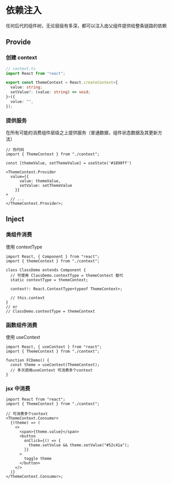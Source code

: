 # 依赖注入

任何后代的组件树，无论层级有多深，都可以注入由父组件提供给整条链路的依赖

## Provide

### 创建 context

```ts
// context.ts
import React from "react";

export const themeContext = React.createContext<{
  value: string;
  setValue?: (value: string) => void;
}>({
  value: "",
});
```

### 提供服务

在所有可能的消费组件层级之上提供服务（普通数据，组件状态数据及其更新方法）

```tsx
// 伪代码
import { ThemeContext } from "./context";

const [themeValue, setThemeValue] = useState('#1890ff')

<ThemeContext.Provider
  value={{
      value: themeValue,
      setValue: setThemeValue
    }}
>
  // ...
</ThemeContext.Provider>;
```

## Inject

### 类组件消费

使用 contextType

```tsx
import React, { Component } from "react";
import { themeContext } from "./context";

class ClassDemo extends Component {
  // 可使用 ClassDemo.contextType = themeContext 替代
  static contextType = themeContext;

  context!: React.ContextType<typeof ThemeContext>;

  // this.context
}
// or
// ClassDemo.contextType = themeContext
```

### 函数组件消费

使用 useContext

```tsx
import React, { useContext } from "react";
import { ThemeContext } from "./context";

function FCDemo() {
  const theme = useContext(ThemeContext);
  // 多次调用useContext 可消费多个context
}
```

### jsx 中消费

```tsx
import React from "react";
import { ThemeContext } from "./context";

// 可消费多个context
<ThemeContext.Consumer>
  {(theme) => (
    <>
      <span>{theme.value}</span>
      <button
        onClick={() => {
          theme.setValue && theme.setValue("#52c41a");
        }}
      >
        toggle theme
      </button>
    </>
  )}
</ThemeContext.Consumer>;
```

